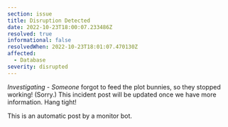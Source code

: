 ```yaml
---
section: issue
title: Disruption Detected
date: 2022-10-23T18:00:07.233486Z
resolved: true
informational: false
resolvedWhen: 2022-10-23T18:01:07.470130Z
affected:
  - Database
severity: disrupted
---
```

*Investigating* - _Someone_ forgot to feed the plot bunnies, so they stopped working! (Sorry.) This incident post will be updated once we have more information. Hang tight!

This is an automatic post by a monitor bot.
        
